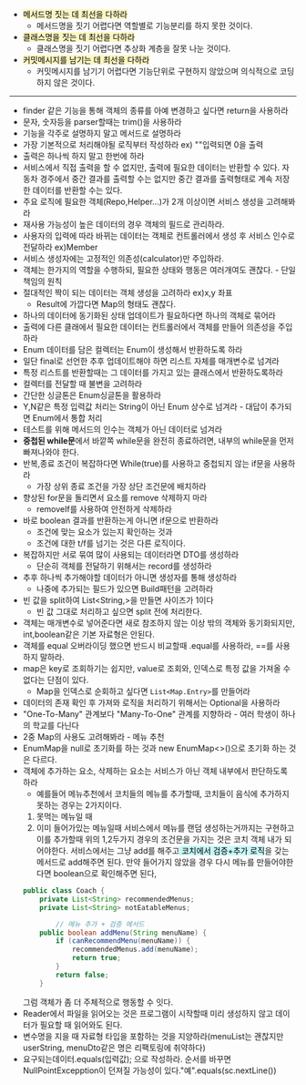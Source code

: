  - <mark style="background: #FFF3A3A6;">메서드명 짓는 데 최선을 다하라</mark>
	 - 메서드명을 짓기 어렵다면 역할별로 기능분리를 하지 못한 것이다.
- <mark style="background: #FFF3A3A6;">클래스명을 짓는 데 최선을 다하라</mark>
	 - 클래스명을 짓기 어렵다면 추상화 계층을 잘못 나눈 것이다.
 - <mark style="background: #FFF3A3A6;">커밋메시지를 남기는 데 최선을 다하라</mark>
	 - 커밋메시지를 남기기 어렵다면 기능단위로 구현하지 않았으며 의식적으로 코딩하지 않은 것이다.
---
- finder 같은 기능을 통해 객체의 종류를 아예 변경하고 싶다면 return을 사용하라
- 문자, 숫자등을 parser할때는 trim()을 사용하라
- 기능을 각주로 설명하지 말고 메서드로 설명하라
- 가장 기본적으로 처리해야될 로직부터 작성하라 ex) ""입력되면 0을 출력
- 출력은 하나씩 하지 말고 한번에 하라
- 서비스에서 직접 출력을 할 수 없지만, 출력에 필요한 데이터는 반환할 수 있다.
	자동차 경주에서 중간 결과를 출력할 수는 없지만 중간 결과를 출력형태로 계속 저장한 데이터를 반환할 수는 있다.
- 주요 로직에 필요한 객체(Repo,Helper...)가 2개 이상이면 서비스 생성을 고려해봐라
- 재사용 가능성이 높은 데이터의 경우 객체의 필드로 관리하라.
- 사용자의 입력에 따라 바뀌는 데이터는 객체로 컨트롤러에서 생성 후 서비스 인수로 전달하라 ex)Member
- 서비스 생성자에는 고정적인 의존성(calculator)만 주입하라.
- 객체는 한가지의 역할을 수행하되, 필요한 상태와 행동은 여러개여도 괜찮다. - 단일 책임의 원칙
- 절대적인 짝이 되는 데이터는 객체 생성을 고려하라 ex)x,y 좌표
	- Result에 가깝다면 Map의 형태도 괜찮다.
- 하나의 데이터에 동기화된 상태 업데이트가 필요하다면 하나의 객체로 묶어라
- 출력에 다른 클래에서 필요한 데이터는 컨트롤러에서 객체를 만들어 의존성을 주입하라
- Enum 데이터를 담은 컬렉터는 Enum이 생성해서 반환하도록 하라
- 일단 final로 선언한 추후 업데이트해야 하면 리스트 자체를 매개변수로 넘겨라
- 특정 리스트를 반환할때는 그 데이터를 가지고 있는 클래스에서 반환하도록하라
- 컬렉터를 전달할 때 불변을 고려하라
- 간단한 싱글톤은 Enum싱글톤을 활용하라
- Y,N같은 특정 입력값 처리는 String이 아닌 Enum 상수로 넘겨라 - 대답이 추가되면 Enum에서 통합 처리
- 테스트를 위해 메서드의 인수는 객체가 아닌 데이터로 넘겨라
- **중첩된 while문**에서 바깥쪽 while문을 완전히 종료하려면, 내부의 while문을 먼저 빠져나와야 한다.
- 반복,종료 조건이 복잡하다면 While(true)를 사용하고 중첩되지 않는 if문을 사용하라
	- 가장 상위 종료 조건을 가장 상단 조건문에 배치하라
- 향상된 for문을 돌리면서 요소를 remove 삭제하지 마라
	- removeIf를 사용하여 안전하게 삭제하라
- 바로 boolean 결과를 반환하는게 아니면 if문으로 반환하라
	- 조건에 맞는 요소가 있는지 확인하는 것과
	- 조건에 대한 t/f를 넘기는 것은 다른 로직이다.
- 복잡하지만 서로 묶여 많이 사용되는 데이터라면 DTO를 생성하라 
	- 단순히 객체를 전달하기 위해서는 record를 생성하라
- 추후 하나씩 추가해야할 데이터가 아니면 생성자를 통해 생성하라
	- 나중에 추가되는 필드가 있으면 Build패턴을 고려하라
- 빈 값을 split하여 List<String,>을 만들면 사이즈가 1이다
	- 빈 값 그대로 처리하고 싶으면 split 전에 처리한다.
- 객체는 매개변수로 넣어준다면 새로 참조하지 않는 이상 밖의 객체와 동기화되지만, int,boolean같은 기본 자료형은 안된다.
- 객체를 equal 오버라이딩 했으면 반드시 비교할때 .equal를 사용하라, \==를 사용하지 말하라.
- map은 key로 조회하기는 쉽지만, value로 조회와, 인덱스로 특정 값을 가져올 수 없다는 단점이 있다.
	- Map을 인덱스로 순회하고 싶다면 `List<Map.Entry>`를 만들어라
- 데이터의 존재 확인 후 가져와 로직을 처리하기 위해서는 Optional을 사용하라
- "One-To-Many" 관계보다 "Many-To-One" 관계를 지향하라 - 여러 학생이 하나의 학교를 다닌다
- 2중 Map의 사용도 고려해봐라 - 메뉴 추천
- EnumMap을 null로 초기화를 하는 것과 new EnumMap<>()으로 초기화 하는 것은 다르다.
- 객체에 추가하는 요소, 삭제하는 요소는 서비스가 아닌 객체 내부에서 판단하도록 하라
	- 예를들어 메뉴추천에서 코치들의 메뉴를 추가할때, 코치들이 음식에 추가하지 못하는 경우는 2가지이다.
	1. 못먹는 메뉴일 때
	2. 이미 들어가있는 메뉴일때
	서비스에서 메뉴를 랜덤 생성하는거까지는 구현하고 이를 추가할때 위의 1,2두가지 경우의 조건문을 가지는 것은 코치 객체 내가 되어야한다. 
	서비스에서는 그냥 add를 해주고<mark style="background: #ABF7F7A6;"> 코치에서 검증+추가 로직</mark>을 갖는 메서드로 add해주면 된다.
	만약 들어가지 않았을 경우 다시 메뉴를 만들어야한다면 boolean으로 확인해주면 된다,
	```java
	public class Coach {
	    private List<String> recommendedMenus;
	    private List<String> notEatableMenus;

		    // 메뉴 추가 + 검증 메서드
	    public boolean addMenu(String menuName) {
	        if (canRecommendMenu(menuName)) {
	            recommendedMenus.add(menuName);
	            return true;
	        }
	        return false;
	    }

	```
	그럼 객체가 좀 더 주체적으로 행동할 수 잇다.
- Reader에서 파일을 읽어오는 것은 프로그램이 시작할때 미리 생성하지 않고 데이터가 필요할 때 읽어와도 된다.
- 변수명을 지을 때 자료형 타입을 포함하는 것을 지양하라(menuList는 괜찮지만 userString, menuDto같은 명은 리팩토링에 취약하다)
- 요구되는데이터.equals(입력값); 으로 작성하라. 순서를 바꾸면 NullPointExcepption이 던져질 가능성이 있다."예".equals(sc.nextLine())
